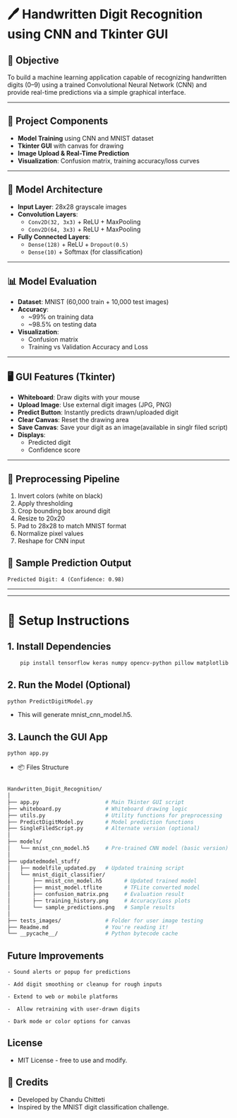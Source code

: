 # 🖊️ Handwritten Digit Recognition using CNN and Tkinter GUI

## 🎯 Objective
To build a machine learning application capable of recognizing handwritten digits (0–9) using a trained Convolutional Neural Network (CNN) and provide real-time predictions via a simple graphical interface.

---

## 📁 Project Components

- **Model Training** using CNN and MNIST dataset
- **Tkinter GUI** with canvas for drawing
- **Image Upload & Real-Time Prediction**
- **Visualization**: Confusion matrix, training accuracy/loss curves

---

## 🧠 Model Architecture

- **Input Layer**: 28x28 grayscale images
- **Convolution Layers**:
  - `Conv2D(32, 3x3)` + ReLU + MaxPooling
  - `Conv2D(64, 3x3)` + ReLU + MaxPooling
- **Fully Connected Layers**:
  - `Dense(128)` + ReLU + `Dropout(0.5)`
  - `Dense(10)` + Softmax (for classification)

---

## 📊 Model Evaluation

- **Dataset**: MNIST (60,000 train + 10,000 test images)
- **Accuracy**:
  - ~99% on training data
  - ~98.5% on testing data
- **Visualization**:
  - Confusion matrix
  - Training vs Validation Accuracy and Loss

---

## 🖥️ GUI Features (Tkinter)

- **Whiteboard**: Draw digits with your mouse
- **Upload Image**: Use external digit images (JPG, PNG)
- **Predict Button**: Instantly predicts drawn/uploaded digit
- **Clear Canvas**: Reset the drawing area
- **Save Canvas**: Save your digit as an image(available in singlr filed script)
- **Displays**:
  - Predicted digit
  - Confidence score

---

## 🧹 Preprocessing Pipeline

1. Invert colors (white on black)
2. Apply thresholding
3. Crop bounding box around digit
4. Resize to 20x20
5. Pad to 28x28 to match MNIST format
6. Normalize pixel values
7. Reshape for CNN input


## 🧪 Sample Prediction Output

```plaintext
Predicted Digit: 4 (Confidence: 0.98)
```
---
---


# 🔧 Setup Instructions
## 1. Install Dependencies

```bash
    pip install tensorflow keras numpy opencv-python pillow matplotlib scikit-learn

```

## 2. Run the Model (Optional)
```bash
python PredictDigitModel.py
```
- This will generate mnist_cnn_model.h5.

## 3. Launch the GUI App

```bash 
python app.py
```

- 📦 Files Structure

```bash 

Handwritten_Digit_Recognition/
│
├── app.py                     # Main Tkinter GUI script
├── whiteboard.py              # Whiteboard drawing logic
├── utils.py                   # Utility functions for preprocessing
├── PredictDigitModel.py       # Model prediction functions
├── SingleFiledScript.py       # Alternate version (optional)
│
├── models/
│   └── mnist_cnn_model.h5     # Pre-trained CNN model (basic version)
│
├── updatedmodel_stuff/
│   ├── modelfile_updated.py   # Updated training script
│   └── mnist_digit_classifier/
│       ├── mnist_cnn_model.h5       # Updated trained model
│       ├── mnist_model.tflite       # TFLite converted model
│       ├── confusion_matrix.png     # Evaluation result
│       ├── training_history.png     # Accuracy/Loss plots
│       └── sample_predictions.png   # Sample results
│
├── tests_images/              # Folder for user image testing
├── Readme.md                  # You're reading it!
└── __pycache__/               # Python bytecode cache
```

## Future Improvements

    - Sound alerts or popup for predictions

    - Add digit smoothing or cleanup for rough inputs

    - Extend to web or mobile platforms

    -  Allow retraining with user-drawn digits

    - Dark mode or color options for canvas

## License

- MIT License - free to use and modify.

## 🙌 Credits

- Developed by Chandu Chitteti
- Inspired by the MNIST digit classification challenge.
